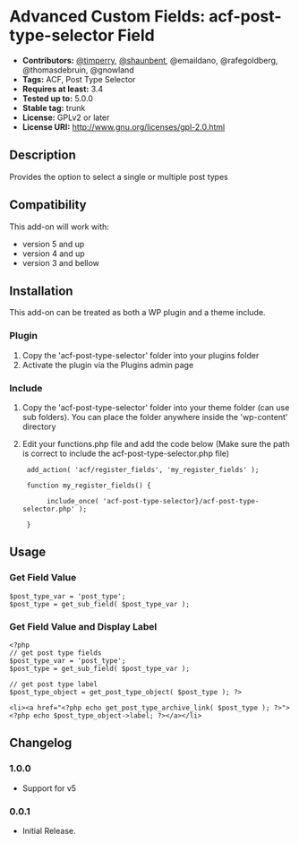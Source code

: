 # Advanced Custom Fields: acf-post-type-selector Field

* **Contributors:** [@timperry](https://github.com/timperry), [@shaunbent](https://github.com/shaunbent), @emaildano, @rafegoldberg, @thomasdebruin, @gnowland 
* **Tags:** ACF, Post Type Selector
* **Requires at least:** 3.4
* **Tested up to:** 5.0.0
* **Stable tag:** trunk
* **License:** GPLv2 or later
* **License URI:** http://www.gnu.org/licenses/gpl-2.0.html

## Description

Provides the option to select a single or multiple post types

## Compatibility

This add-on will work with:

* version 5 and up
* version 4 and up
* version 3 and bellow

## Installation

This add-on can be treated as both a WP plugin and a theme include.

### Plugin
1. Copy the 'acf-post-type-selector' folder into your plugins folder
2. Activate the plugin via the Plugins admin page

### Include
1. Copy the 'acf-post-type-selector' folder into your theme folder (can use sub folders). You can place the folder anywhere inside the 'wp-content' directory
2. Edit your functions.php file and add the code below (Make sure the path is correct to include the acf-post-type-selector.php file)

        add_action( 'acf/register_fields', 'my_register_fields' );

        function my_register_fields() {
	
             include_once( 'acf-post-type-selector}/acf-post-type-selector.php' );
    
        }

## Usage

### Get Field Value
```
$post_type_var = 'post_type';
$post_type = get_sub_field( $post_type_var );
```

### Get Field Value and Display Label

```
<?php
// get post type fields
$post_type_var = 'post_type';
$post_type = get_sub_field( $post_type_var );

// get post type label
$post_type_object = get_post_type_object( $post_type ); ?>

<li><a href="<?php echo get_post_type_archive_link( $post_type ); ?>"><?php echo $post_type_object->label; ?></a></li>
```

## Changelog
### 1.0.0
* Support for v5

### 0.0.1
* Initial Release.
